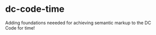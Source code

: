 dc-code-time
============

Adding foundations neeeded for achieving semantic markup to the DC Code for time!
